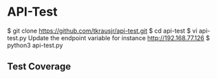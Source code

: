 # API-Test


$ git clone https://github.com/tkrausjr/api-test.git
$ cd api-test
$ vi api-test.py
  Update the endpoint variable for instance http://192.168.77.126
$ python3 api-test.py

## Test Coverage

